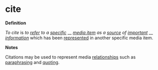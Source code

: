 # cite

**Definition**

_To cite_ is _to_ [_refer_](refer.md) _to a_ [_specific_](specific.md) __ [_media item_](media-item.md) _as a_ [_source_](source.md) _of_ [_important_](importance.md) __ [_information_](information.md) which has been [represented](represent.md) in another specific media item.

**Notes**

Citations may be used to represent media [relationships](relate.md) such as [paraphrasing](paraphrase.md) and [quoting](quote.md).

